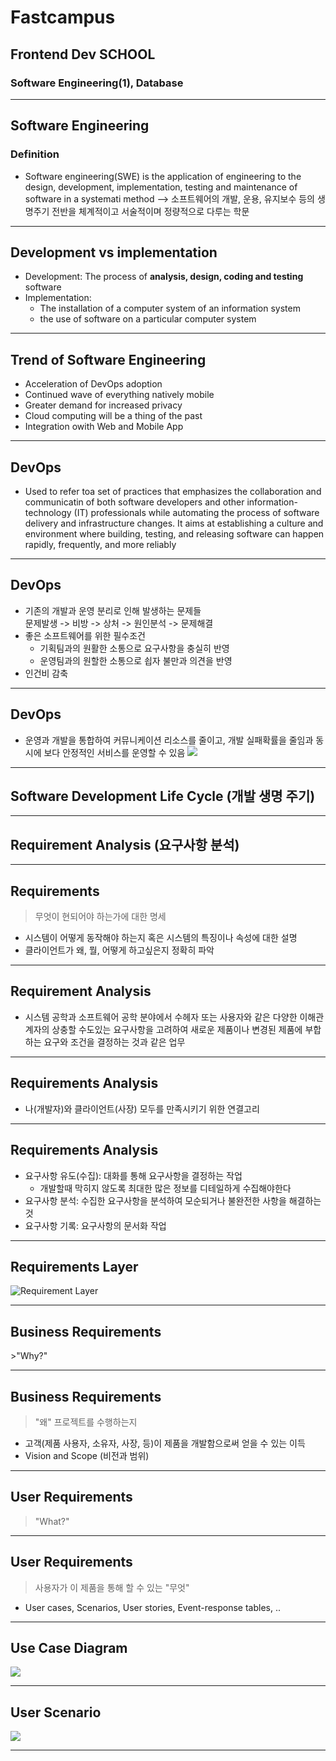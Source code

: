# Fastcampus 
## Frontend Dev SCHOOL
### Software Engineering(1), Database

---

<h2>Software Engineering</h2>
<h3>Definition</h3>

- Software engineering(SWE) is the application of engineering to the design, development, implementation, testing and maintenance of software in a systemati method --> 소프트웨어의 개발, 운용, 유지보수 등의 생명주기 전반을 체계적이고 서술적이며 정량적으로 다루는 학문

---

<h2>Development vs implementation</h2>

- Development: The process of **analysis, design, coding and testing** software
- Implementation:
	- The installation of a computer system of an information system
	- the use of software on a particular computer system

---

<h2>Trend of Software Engineering</h2>

- Acceleration of DevOps adoption
- Continued wave of everything natively mobile
- Greater demand for increased privacy
- Cloud computing will be a thing of the past
- Integration owith Web and Mobile App

---

<h2>DevOps</h2>

- Used to refer toa  set of practices that emphasizes the collaboration and communicatin of both software developers and other information-technology (IT) professionals while automating the process of software delivery and infrastructure changes. It aims at establishing a culture and environment where building, testing, and releasing software can happen rapidly, frequently, and more reliably

---

<h2>DevOps</h2>

- 기존의 개발과 운영 분리로 인해 발생하는 문제들  
문제발생 -> 비방 -> 상처 -> 원인분석 -> 문제해결
- 좋은 소프트웨어를 위한 필수조건
	- 기획팀과의 원활한 소통으로 요구사항을 충실히 반영
	- 운영팀과의 원할한 소통으로 쇱자 불만과 의견을 반영
- 인건비 감축

---

<h2>DevOps</h2>

- 운영과 개발을 통합하여 커뮤니케이션 리소스를 줄이고, 개발 실패확률을 줄임과 동시에 보다 안정적인 서비스를 운영할 수 있음 
![](./img/devops.png)

---

<h2>Software Development Life Cycle (개발 생명 주기)</h2>

---

<h2>Requirement Analysis (요구사항 분석)</h2>

---

<h2>Requirements</h2>

>무엇이 현되어야 하는가에 대한 명세
- 시스템이 어떻게 동작해야 하는지 혹은 시스템의 특징이나 속성에 대한 설명 
- 클라이언트가 왜, 뭘, 어떻게  하고싶은지 정확히 파악 

---

<h2>Requirement Analysis</h2>

- 시스템 공학과 소프트웨어 공학 분야에서 수헤자 또는 사용자와 같은 다양한 이해관계자의 상충할 수도있는 요구사항을 고려하여 새로운 제품이나 변경된 제품에 부합하는 요구와 조건을 결정하는 것과 같은 업무

---

<h2>Requirements Analysis</h2>

- 나(개발자)와 클라이언트(사장) 모두를 만족시키기 위한 연결고리

---

<h2>Requirements Analysis</h2>

- 요구사항 유도(수집): 대화를 통해 요구사항을 결정하는 작업
	- 개발할때 막히지 않도록 최대한 많은 정보를 디테일하게 수집해야한다
- 요구사항 분석: 수집한 요구사항을 분석하여 모순되거나 불완전한 사항을 해결하는것
- 요구사항 기록: 요구사항의 문서화 작업

---

<h2>Requirements Layer</h2>

![Requirement Layer](./img/r-layer.png)

---

<h2>Business Requirements</h2>
>"Why?"

---

<h2>Business Requirements</h2>

>"왜" 프로젝트를 수행하는지
- 고객(제품 사용자, 소유자, 사장, 등)이 제품을 개발함으로써 얻을 수 있는 이득
- Vision and Scope (비전과 범위)

---

<h2>User Requirements</h2>

>"What?"

---

<h2>User Requirements</h2>

>사용자가 이 제품을 통해 할 수 있는 "무엇"
- User cases, Scenarios, User stories, Event-response tables, ..

---

<h2>Use Case Diagram</h2>

![](./img/ucdiagram.png)

---

<h2>User Scenario</h2>

![](./img/userscenario.png)

---